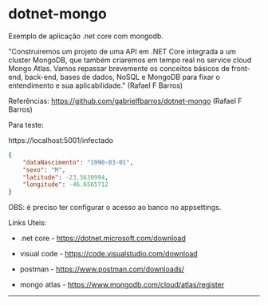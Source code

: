 # dotnet-mongo

Exemplo de aplicação .net core com mongodb.

"Construiremos um projeto de uma API em .NET Core integrada a um cluster MongoDB, que também criaremos em tempo real no service cloud Mongo Atlas. Vamos repassar brevemente os conceitos básicos de front-end, back-end, bases de dados, NoSQL e MongoDB para fixar o entendimento e sua aplicabilidade." (Rafael F Barros)

Referências: https://github.com/gabrielfbarros/dotnet-mongo (Rafael F Barros)

Para teste:

https://localhost:5001/infectado

```json
{
	"dataNascimento": "1990-03-01",
	"sexo": "M",
	"latitude": -23.5630994,
	"longitude": -46.6565712
}
```
OBS: é preciso ter configurar o acesso ao banco no appsettings.

Links Uteis:

- .net core - https://dotnet.microsoft.com/download

- visual code - https://code.visualstudio.com/download

- postman - https://www.postman.com/downloads/

- mongo atlas - https://www.mongodb.com/cloud/atlas/register


-----------------------------------------------




